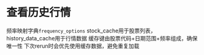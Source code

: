 # 查看历史行情
频率映射字典`frequency_options`
stock_cache用于股票列表，history_data_cache用于行情数据
缓存键由股票代码+日期范围+频率组成，确保唯一性
下次rerun时会优先使用缓存数据，避免重复加载